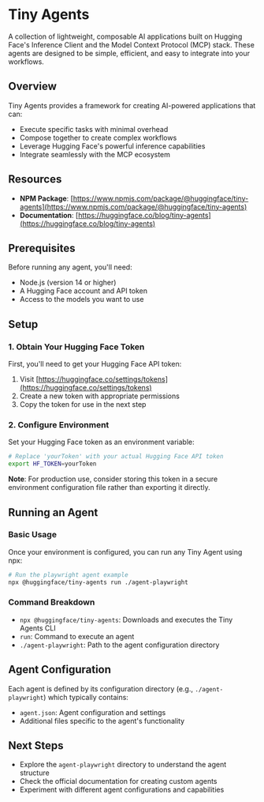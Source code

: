 # Tiny Agents

A collection of lightweight, composable AI applications built on Hugging Face's Inference Client and the Model Context Protocol (MCP) stack. These agents are designed to be simple, efficient, and easy to integrate into your workflows.

## Overview

Tiny Agents provides a framework for creating AI-powered applications that can:
- Execute specific tasks with minimal overhead
- Compose together to create complex workflows
- Leverage Hugging Face's powerful inference capabilities
- Integrate seamlessly with the MCP ecosystem

## Resources

- **NPM Package**: [https://www.npmjs.com/package/@huggingface/tiny-agents](https://www.npmjs.com/package/@huggingface/tiny-agents)
- **Documentation**: [https://huggingface.co/blog/tiny-agents](https://huggingface.co/blog/tiny-agents)

## Prerequisites

Before running any agent, you'll need:
- Node.js (version 14 or higher)
- A Hugging Face account and API token
- Access to the models you want to use

## Setup

### 1. Obtain Your Hugging Face Token

First, you'll need to get your Hugging Face API token:
1. Visit [https://huggingface.co/settings/tokens](https://huggingface.co/settings/tokens)
2. Create a new token with appropriate permissions
3. Copy the token for use in the next step

### 2. Configure Environment

Set your Hugging Face token as an environment variable:

```bash
# Replace 'yourToken' with your actual Hugging Face API token
export HF_TOKEN=yourToken
```

**Note**: For production use, consider storing this token in a secure environment configuration file rather than exporting it directly.

## Running an Agent

### Basic Usage

Once your environment is configured, you can run any Tiny Agent using npx:

```bash
# Run the playwright agent example
npx @huggingface/tiny-agents run ./agent-playwright
```

### Command Breakdown

- `npx @huggingface/tiny-agents`: Downloads and executes the Tiny Agents CLI
- `run`: Command to execute an agent
- `./agent-playwright`: Path to the agent configuration directory

## Agent Configuration

Each agent is defined by its configuration directory (e.g., `./agent-playwright`) which typically contains:
- `agent.json`: Agent configuration and settings
- Additional files specific to the agent's functionality

## Next Steps

- Explore the `agent-playwright` directory to understand the agent structure
- Check the official documentation for creating custom agents
- Experiment with different agent configurations and capabilities